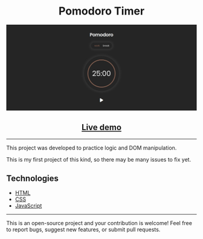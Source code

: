 <div align="center">
 <h1> Pomodoro Timer </h1>
</div>

<div align="center">
 <img src="github/gitIMG.jpeg">
  <br>
  <h2><a href="[https://rodriguesgabriels.github.io/Pomodoro-Timer/](https://rodriguesgs.github.io/Pomodoro-Timer/)" target="_blank">Live demo</a></h2>
</div>

---

This project was developed to practice logic and DOM manipulation.

This is my first project of this kind, so there may be many issues to fix yet.

## Technologies

* [HTML](https://developer.mozilla.org/pt-BR/docs/Web/HTML)
* [CSS](https://developer.mozilla.org/pt-BR/docs/Web/CSS)
* [JavaScript](https://developer.mozilla.org/pt-BR/docs/Web/JavaScript)

---

This is an open-source project and your contribution is welcome! Feel free to report bugs, suggest new features, or submit pull requests.
